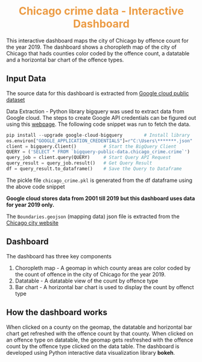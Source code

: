 <center><h1><font color = '#EC9C45'> Chicago crime data - Interactive Dashboard </font></h1></center>

This interactive dashboard maps the city of Chicago by offence count for the year 2019. The dashboard shows a choropleth map of the city of Chicago that hads counties color coded by the offence count, a datatable and a horizontal bar chart of the offence types.


## Input Data

The source data for this dashboard is extracted from [Google cloud public dataset](https://console.cloud.google.com/marketplace/product/city-of-chicago-public-data/chicago-crime?filter=solution-type:dataset&id=a985ccaf-0a3a-4eb9-a2de-c4fd07de08f0&project=cbasdo&folder=&organizationId=)

Data Extraction - Python library bigquery was used to extract data from Google cloud. The steps to create Google API credentials can be figured out using this [webpage](https://console.cloud.google.com/apis/credentials). The following code snippet was run to fetch the data.

```python
pip install --upgrade google-cloud-bigquery        # Install library
os.environ["GOOGLE_APPLICATION_CREDENTIALS"]=r"C:\Users\*******.json"   # Replace the file name by your own google API credentials
client = bigquery.Client()          # Start the BigQuery Client
QUERY = ('SELECT * FROM `bigquery-public-data.chicago_crime.crime`')              # Input Query Syntax
query_job = client.query(QUERY)     # Start Query API Request
query_result = query_job.result()   # Get Query Result
df = query_result.to_dataframe()    # Save the Query to Dataframe
```
The pickle file `chicago_crime.pkl` is generated from the df dataframe using the above code snippet

**Google cloud stores data from 2001 till 2019 but this dashboard uses data for year 2019 only.**

The `Boundaries.geojson` (mapping data) json file is extracted from the [Chicago city website](https://data.cityofchicago.org/Facilities-Geographic-Boundaries/Boundaries-Neighborhoods/bbvz-uum9)

## Dashboard

The dashboard has three key components

1. Choropleth map - A geomap in which county areas are color coded by the count of offence in the city of Chicago for the year 2019.
2. Datatable - A datatable view of the count by offence type
3. Bar chart - A horizontal bar chart is used to display the count by offenct type

## How the dashboard works

When clicked on a county on the geomap, the datatable and horizontal bar chart get refreshed with the offence count by that county. When clicked on an offence type on datatable, the geomap gets resfreshed with the offence count by the offence type clicked on the data table. The dashboard is developed using Python interactive data visualization library __bokeh__.
